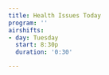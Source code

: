 ```yaml
---
title: Health Issues Today
program: ''
airshifts:
- day: Tuesday
  start: 8:30p
  duration: '0:30'

---
```

